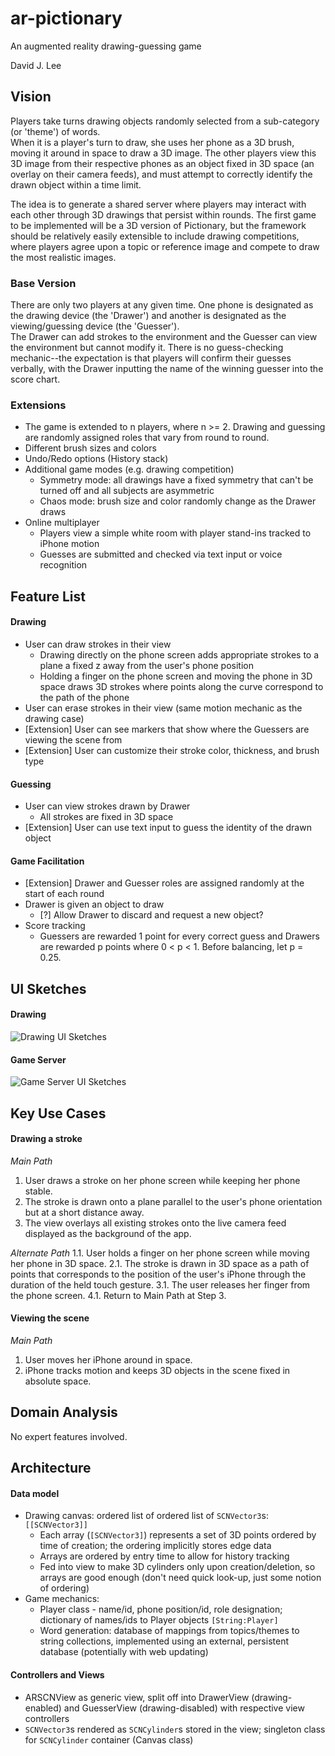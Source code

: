# ar-pictionary
An augmented reality drawing-guessing game

David J. Lee

## Vision
Players take turns drawing objects randomly selected from a sub-category (or 'theme') of words.  
When it is a player's turn to draw, she uses her phone as a 3D brush, moving it around in space 
to draw a 3D image.  The other players view this 3D image from their respective phones as an 
object fixed in 3D space (an overlay on their camera feeds), and must attempt to correctly 
identify the drawn object within a time limit.  

The idea is to generate a shared server where players may interact with each other through 
3D drawings that persist within rounds.  The first game to be implemented will be a 3D version
of Pictionary, but the framework should be relatively easily extensible to include drawing 
competitions, where players agree upon a topic or reference image and compete to draw the 
most realistic images.  

### Base Version
There are only two players at any given time.  One phone is designated as the drawing device
(the 'Drawer') and another is designated as the viewing/guessing device (the 'Guesser').  
The Drawer can add strokes to the environment and the Guesser can view the environment but 
cannot modify it.  There is no guess-checking mechanic--the expectation is that players will 
confirm their guesses verbally, with the Drawer inputting the name of the winning guesser into 
the score chart.

### Extensions
- The game is extended to n players, where n >= 2.  Drawing and guessing are randomly assigned 
  roles that vary from round to round.
- Different brush sizes and colors
- Undo/Redo options (History stack)
- Additional game modes (e.g. drawing competition)
  - Symmetry mode: all drawings have a fixed symmetry that can't be turned off and all subjects are asymmetric
  - Chaos mode: brush size and color randomly change as the Drawer draws
- Online multiplayer
  - Players view a simple white room with player stand-ins tracked to iPhone motion
  - Guesses are submitted and checked via text input or voice recognition

## Feature List
#### Drawing
- User can draw strokes in their view
  - Drawing directly on the phone screen adds appropriate strokes to a plane a fixed z away
    from the user's phone position
  - Holding a finger on the phone screen and moving the phone in 3D space draws 3D strokes 
    where points along the curve correspond to the path of the phone
- User can erase strokes in their view (same motion mechanic as the drawing case)
- [Extension] User can see markers that show where the Guessers are viewing the scene from
- [Extension] User can customize their stroke color, thickness, and brush type

#### Guessing
- User can view strokes drawn by Drawer
  - All strokes are fixed in 3D space
- [Extension] User can use text input to guess the identity of the drawn object

#### Game Facilitation
- [Extension] Drawer and Guesser roles are assigned randomly at the start of each round
- Drawer is given an object to draw
  - [?] Allow Drawer to discard and request a new object?
- Score tracking
  - Guessers are rewarded 1 point for every correct guess and Drawers are rewarded p 
    points where 0 < p < 1.  Before balancing, let p = 0.25.

## UI Sketches
#### Drawing
![Drawing UI Sketches](https://github.com/deejayessel/ar-pictionary/blob/master/20181114_214855-01-01.jpeg)

#### Game Server
![Game Server UI Sketches](https://github.com/deejayessel/ar-pictionary/blob/master/20181114_214851-01.jpeg)

## Key Use Cases
#### Drawing a stroke
*Main Path*
1. User draws a stroke on her phone screen while keeping her phone stable.
2. The stroke is drawn onto a plane parallel to the user's phone orientation but at a short distance away. 
3. The view overlays all existing strokes onto the live camera feed displayed as the background of the app.  

*Alternate Path*
1.1. User holds a finger on her phone screen while moving her phone in 3D space.
2.1. The stroke is drawn in 3D space as a path of points that corresponds to the position of the user's
     iPhone through the duration of the held touch gesture.
3.1. The user releases her finger from the phone screen.
4.1. Return to Main Path at Step 3.

#### Viewing the scene
*Main Path*
1. User moves her iPhone around in space.
2. iPhone tracks motion and keeps 3D objects in the scene fixed in absolute space.

## Domain Analysis
No expert features involved.

## Architecture
[//]: # (Describe the major components and data structures for your data model, as well as the top-level controllers and views of your UI. Feel free to use diagrams.)

#### Data model
* Drawing canvas: ordered list of ordered list of `SCNVector3`s: `[[SCNVector3]]`
  * Each array (`[SCNVector3]`) represents a set of 3D points ordered by time of creation; the ordering 
    implicitly stores edge data
  * Arrays are ordered by entry time to allow for history tracking
  * Fed into view to make 3D cylinders only upon creation/deletion, so arrays are good enough 
    (don't need quick look-up, just some notion of ordering)
* Game mechanics: 
  * Player class - name/id, phone position/id, role designation; dictionary of names/ids to Player objects `[String:Player]`
  * Word generation: database of mappings from topics/themes to string collections, implemented using an 
    external, persistent database (potentially with web updating)

#### Controllers and Views
- ARSCNView as generic view, split off into DrawerView (drawing-enabled) and GuesserView (drawing-disabled) with respective
  view controllers
- `SCNVector3`s rendered as `SCNCylinder`s stored in the view; singleton class for `SCNCylinder` container (Canvas class)

